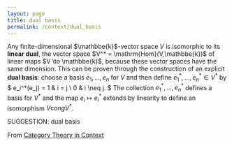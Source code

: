 ```yaml
---
layout: page
title: dual basis
permalink: /context/dual_basis
---
```

Any finite-dimensional $\mathbbe{k}$-vector space $V$ is isomorphic to its **linear dual**, the vector space $V^* = \mathrm{Hom}(V,\mathbbe{k})$ of linear maps $V \to \mathbbe{k}$, because these vector spaces have the same dimension. This can be proven through the construction of an explicit **dual basis**: choose a basis $e_1,\ldots, e_n$ for $V$ and then define $e_1^*,\ldots, e_n^* \in V^*$ by $ e_i^*(e_j) =   1 & i = j \\ 0 & i \neq j. $ The collection $e_1^*,\ldots, e_n^*$ defines a basis for $V^*$ and the map $e_i \mapsto e_i^*$ extends by linearity to define an isomorphism $V \mathrm{co}ng V^*$.

SUGGESTION: dual basis

From [Category Theory in Context](https://mathgloss.github.io/MathGloss/context.html)